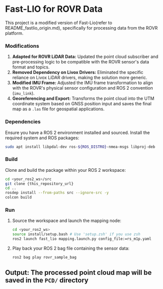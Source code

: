 # Fast-LIO for ROVR Data

This project is a modified version of Fast-Lio(refer to README_fastlio_origin.md), specifically for processing data from the ROVR platform.

### Modifications
1.  **Adapted for ROVR LiDAR Data:** Updated the point cloud subscriber and pre-processing logic to be compatible with the ROVR sensor's data format and topics.
2.  **Removed Dependency on Livox Drivers:** Eliminated the specific reliance on Livox LiDAR drivers, making the solution more generic.
3.  **Modified IMU Frame:** Adjusted the IMU frame transformation to align with the ROVR's physical sensor configuration and ROS 2 convention (`imu_link`).
4.  **Georeferencing and Export:** Transforms the point cloud into the UTM coordinate system based on GNSS position input and saves the final map as a `.las` file for geospatial applications.

### Dependencies
Ensure you have a ROS 2 environment installed and sourced.
Install the required system and ROS packages:
```bash
sudo apt install libpdal-dev ros-${ROS_DISTRO}-nmea-msgs libproj-deb
```

### Build
Clone and build the package within your ROS 2 workspace:
```bash
cd <your_ros2_ws>/src
git clone {this_repository_url}
cd ..
rosdep install --from-paths src --ignore-src -y
colcon build
```

### Run
1.  Source the workspace and launch the mapping node:
    ```bash
    cd <your_ros2_ws>
    source install/setup.bash # Use 'setup.zsh' if you use zsh
    ros2 launch fast_lio mapping.launch.py config_file:=rs_m1p.yaml
    ```
2.  Play back your ROS 2 bag file containing the sensor data:
    ```bash
    ros2 bag play rovr_sample_bag
    ```

**Output:** The processed point cloud map will be saved in the `PCD/` directory
---
